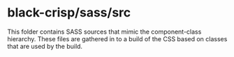# black-crisp/sass/src

This folder contains SASS sources that mimic the component-class hierarchy. These files
are gathered in to a build of the CSS based on classes that are used by the build.
